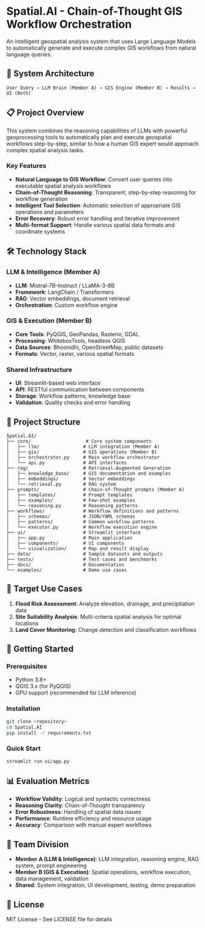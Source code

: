 # Spatial.AI - Chain-of-Thought GIS Workflow Orchestration

An intelligent geospatial analysis system that uses Large Language Models to automatically generate and execute complex GIS workflows from natural language queries.

## 🎯 System Architecture

```
User Query → LLM Brain (Member A) → GIS Engine (Member B) → Results → UI (Both)
```

## 📋 Project Overview

This system combines the reasoning capabilities of LLMs with powerful geoprocessing tools to automatically plan and execute geospatial workflows step-by-step, similar to how a human GIS expert would approach complex spatial analysis tasks.

### Key Features
- **Natural Language to GIS Workflow**: Convert user queries into executable spatial analysis workflows
- **Chain-of-Thought Reasoning**: Transparent, step-by-step reasoning for workflow generation
- **Intelligent Tool Selection**: Automatic selection of appropriate GIS operations and parameters
- **Error Recovery**: Robust error handling and iterative improvement
- **Multi-format Support**: Handle various spatial data formats and coordinate systems

## 🛠️ Technology Stack

### LLM & Intelligence (Member A)
- **LLM**: Mistral-7B-Instruct / LLaMA-3-8B
- **Framework**: LangChain / Transformers
- **RAG**: Vector embeddings, document retrieval
- **Orchestration**: Custom workflow engine

### GIS & Execution (Member B)
- **Core Tools**: PyQGIS, GeoPandas, Rasterio, GDAL
- **Processing**: WhiteboxTools, headless QGIS
- **Data Sources**: Bhoonidhi, OpenStreetMap, public datasets
- **Formats**: Vector, raster, various spatial formats

### Shared Infrastructure
- **UI**: Streamlit-based web interface
- **API**: RESTful communication between components
- **Storage**: Workflow patterns, knowledge base
- **Validation**: Quality checks and error handling

## 📁 Project Structure

```
Spatial.AI/
├── core/                    # Core system components
│   ├── llm/                # LLM integration (Member A)
│   ├── gis/                # GIS operations (Member B)
│   ├── orchestrator.py     # Main workflow orchestrator
│   └── api.py              # API interfaces
├── rag/                    # Retrieval-Augmented Generation
│   ├── knowledge_base/     # GIS documentation and examples
│   ├── embeddings/         # Vector embeddings
│   └── retrieval.py        # RAG system
├── prompts/                # Chain-of-Thought prompts (Member A)
│   ├── templates/          # Prompt templates
│   ├── examples/           # Few-shot examples
│   └── reasoning.py        # Reasoning patterns
├── workflows/              # Workflow definitions and patterns
│   ├── schemas/            # JSON/YAML schemas
│   ├── patterns/           # Common workflow patterns
│   └── executor.py         # Workflow execution engine
├── ui/                     # Streamlit interface
│   ├── app.py              # Main application
│   ├── components/         # UI components
│   └── visualization/      # Map and result display
├── data/                   # Sample datasets and outputs
├── tests/                  # Test cases and benchmarks
├── docs/                   # Documentation
└── examples/               # Demo use cases
```

## 🎯 Target Use Cases

1. **Flood Risk Assessment**: Analyze elevation, drainage, and precipitation data
2. **Site Suitability Analysis**: Multi-criteria spatial analysis for optimal locations
3. **Land Cover Monitoring**: Change detection and classification workflows

## 🚀 Getting Started

### Prerequisites
- Python 3.8+
- QGIS 3.x (for PyQGIS)
- GPU support (recommended for LLM inference)

### Installation
```bash
git clone <repository>
cd Spatial.AI
pip install -r requirements.txt
```

### Quick Start
```bash
streamlit run ui/app.py
```

## 📊 Evaluation Metrics

- **Workflow Validity**: Logical and syntactic correctness
- **Reasoning Clarity**: Chain-of-Thought transparency
- **Error Robustness**: Handling of spatial data issues
- **Performance**: Runtime efficiency and resource usage
- **Accuracy**: Comparison with manual expert workflows

## 🤝 Team Division

- **Member A (LLM & Intelligence)**: LLM integration, reasoning engine, RAG system, prompt engineering
- **Member B (GIS & Execution)**: Spatial operations, workflow execution, data management, validation
- **Shared**: System integration, UI development, testing, demo preparation

## 📝 License

MIT License - See LICENSE file for details
